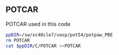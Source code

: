 ## POTCAR

POTCAR used in this code

```bash
ppDIR=/sw/xc40cle7/vasp/pot54/potpaw_PBE
rm POTCAR
cat $ppDIR/C/POTCAR >>POTCAR
```